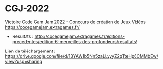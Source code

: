 # CGJ-2022
Victoire Code Gam Jam 2022 - Concours de création de Jeux Vidéos https://codegamejam.extragames.fr/  
- Résultats : http://codegamejam.extragames.fr/editions-precedentes/edition-6-merveilles-des-profondeurs/resultats/


Lien de téléchargement : https://drive.google.com/file/d/13YAW1b5Nn5zaLLvyyZ2qTteHp6CMMbEw/view?usp=sharing
